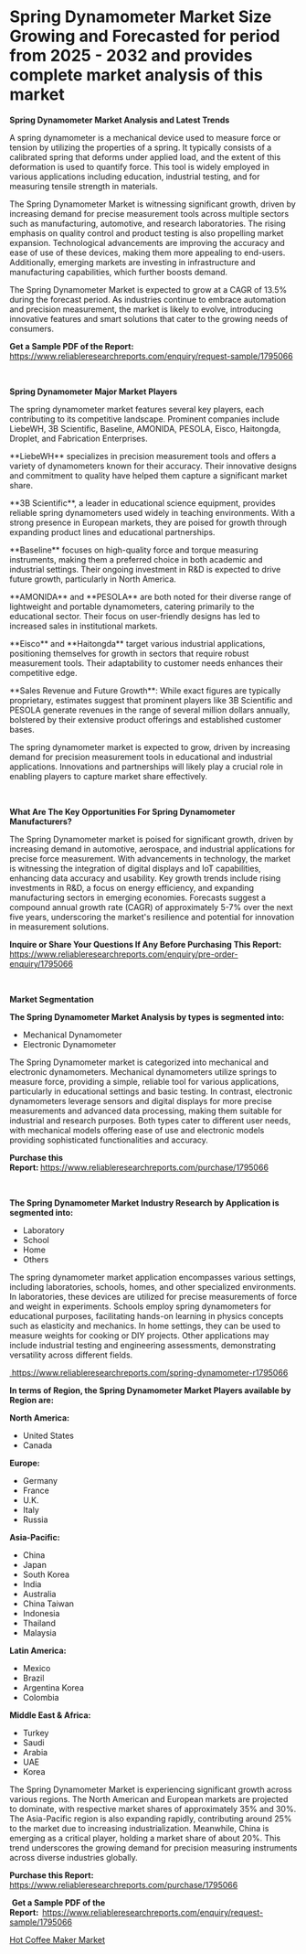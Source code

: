 <p><h1>Spring Dynamometer Market Size Growing and Forecasted for period from 2025 - 2032 and provides complete market analysis of this market</h1></p><p><strong>Spring Dynamometer Market Analysis and Latest Trends</strong></p>
<p><p>A spring dynamometer is a mechanical device used to measure force or tension by utilizing the properties of a spring. It typically consists of a calibrated spring that deforms under applied load, and the extent of this deformation is used to quantify force. This tool is widely employed in various applications including education, industrial testing, and for measuring tensile strength in materials.</p><p>The Spring Dynamometer Market is witnessing significant growth, driven by increasing demand for precise measurement tools across multiple sectors such as manufacturing, automotive, and research laboratories. The rising emphasis on quality control and product testing is also propelling market expansion. Technological advancements are improving the accuracy and ease of use of these devices, making them more appealing to end-users. Additionally, emerging markets are investing in infrastructure and manufacturing capabilities, which further boosts demand.</p><p>The Spring Dynamometer Market is expected to grow at a CAGR of 13.5% during the forecast period. As industries continue to embrace automation and precision measurement, the market is likely to evolve, introducing innovative features and smart solutions that cater to the growing needs of consumers.</p></p>
<p><strong>Get a Sample PDF of the Report:&nbsp;</strong> <a href="https://www.reliableresearchreports.com/enquiry/request-sample/1795066?utm_campaign=2338&utm_medium=2&utm_source=Github&utm_content=ia&utm_term=07022025&utm_id=spring-dynamometer">https://www.reliableresearchreports.com/enquiry/request-sample/1795066</a></p>
<p>&nbsp;</p>
<p><strong>Spring Dynamometer Major Market Players</strong></p>
<p><p>The spring dynamometer market features several key players, each contributing to its competitive landscape. Prominent companies include LiebeWH, 3B Scientific, Baseline, AMONIDA, PESOLA, Eisco, Haitongda, Droplet, and Fabrication Enterprises. </p><p>**LiebeWH** specializes in precision measurement tools and offers a variety of dynamometers known for their accuracy. Their innovative designs and commitment to quality have helped them capture a significant market share. </p><p>**3B Scientific**, a leader in educational science equipment, provides reliable spring dynamometers used widely in teaching environments. With a strong presence in European markets, they are poised for growth through expanding product lines and educational partnerships.</p><p>**Baseline** focuses on high-quality force and torque measuring instruments, making them a preferred choice in both academic and industrial settings. Their ongoing investment in R&D is expected to drive future growth, particularly in North America.</p><p>**AMONIDA** and **PESOLA** are both noted for their diverse range of lightweight and portable dynamometers, catering primarily to the educational sector. Their focus on user-friendly designs has led to increased sales in institutional markets.</p><p>**Eisco** and **Haitongda** target various industrial applications, positioning themselves for growth in sectors that require robust measurement tools. Their adaptability to customer needs enhances their competitive edge.</p><p>**Sales Revenue and Future Growth**: While exact figures are typically proprietary, estimates suggest that prominent players like 3B Scientific and PESOLA generate revenues in the range of several million dollars annually, bolstered by their extensive product offerings and established customer bases.</p><p>The spring dynamometer market is expected to grow, driven by increasing demand for precision measurement tools in educational and industrial applications. Innovations and partnerships will likely play a crucial role in enabling players to capture market share effectively.</p></p>
<p>&nbsp;</p>
<p><strong>What Are The Key Opportunities For Spring Dynamometer Manufacturers?</strong></p>
<p><p>The Spring Dynamometer market is poised for significant growth, driven by increasing demand in automotive, aerospace, and industrial applications for precise force measurement. With advancements in technology, the market is witnessing the integration of digital displays and IoT capabilities, enhancing data accuracy and usability. Key growth trends include rising investments in R&D, a focus on energy efficiency, and expanding manufacturing sectors in emerging economies. Forecasts suggest a compound annual growth rate (CAGR) of approximately 5-7% over the next five years, underscoring the market's resilience and potential for innovation in measurement solutions.</p></p>
<p><strong>Inquire or Share Your Questions If Any Before Purchasing This Report:</strong> <a href="https://www.reliableresearchreports.com/enquiry/pre-order-enquiry/1795066?utm_campaign=2338&utm_medium=2&utm_source=Github&utm_content=ia&utm_term=07022025&utm_id=spring-dynamometer">https://www.reliableresearchreports.com/enquiry/pre-order-enquiry/1795066</a></p>
<p>&nbsp;</p>
<p><strong>Market Segmentation</strong></p>
<p><strong>The Spring Dynamometer Market Analysis by types is segmented into:</strong></p>
<p><ul><li>Mechanical Dynamometer</li><li>Electronic Dynamometer</li></ul></p>
<p><p>The Spring Dynamometer market is categorized into mechanical and electronic dynamometers. Mechanical dynamometers utilize springs to measure force, providing a simple, reliable tool for various applications, particularly in educational settings and basic testing. In contrast, electronic dynamometers leverage sensors and digital displays for more precise measurements and advanced data processing, making them suitable for industrial and research purposes. Both types cater to different user needs, with mechanical models offering ease of use and electronic models providing sophisticated functionalities and accuracy.</p></p>
<p><strong>Purchase this Report:&nbsp;</strong><a href="https://www.reliableresearchreports.com/purchase/1795066?utm_campaign=2338&utm_medium=2&utm_source=Github&utm_content=ia&utm_term=07022025&utm_id=spring-dynamometer">https://www.reliableresearchreports.com/purchase/1795066</a></p>
<p>&nbsp;</p>
<p><strong>The Spring Dynamometer Market Industry Research by Application is segmented into:</strong></p>
<p><ul><li>Laboratory</li><li>School</li><li>Home</li><li>Others</li></ul></p>
<p><p>The spring dynamometer market application encompasses various settings, including laboratories, schools, homes, and other specialized environments. In laboratories, these devices are utilized for precise measurements of force and weight in experiments. Schools employ spring dynamometers for educational purposes, facilitating hands-on learning in physics concepts such as elasticity and mechanics. In home settings, they can be used to measure weights for cooking or DIY projects. Other applications may include industrial testing and engineering assessments, demonstrating versatility across different fields.</p></p>
<p><a href="https://www.reliableresearchreports.com/spring-dynamometer-r1795066?utm_campaign=2338&utm_medium=2&utm_source=Github&utm_content=ia&utm_term=07022025&utm_id=spring-dynamometer">&nbsp;https://www.reliableresearchreports.com/spring-dynamometer-r1795066</a></p>
<p><strong>In terms of Region, the Spring Dynamometer Market Players available by Region are:</strong></p>
<p>
    <p> <strong> North America: </strong>
        <ul>
            <li>United States</li>
            <li>Canada</li>
        </ul>
        </p> 
    <p> <strong> Europe: </strong>
        <ul>
            <li>Germany</li>
            <li>France</li>
            <li>U.K.</li>
            <li>Italy</li>
            <li>Russia</li>
        </ul>
        </p> 
    <p> <strong> Asia-Pacific: </strong>
        <ul>
            <li>China</li>
            <li>Japan</li>
            <li>South Korea</li>
            <li>India</li>
            <li>Australia</li>
            <li>China Taiwan</li>
            <li>Indonesia</li>
            <li>Thailand</li>
            <li>Malaysia</li>
        </ul>
        </p> 
    <p> <strong> Latin America: </strong>
        <ul>
            <li>Mexico</li>
            <li>Brazil</li>
            <li>Argentina Korea</li>
            <li>Colombia</li>
        </ul>
        </p> 
    <p> <strong> Middle East & Africa: </strong>
        <ul>
            <li>Turkey</li>
            <li>Saudi</li>
            <li>Arabia</li>
            <li>UAE</li>
            <li>Korea</li>
        </ul>
    </p>
    </p>
<p><p>The Spring Dynamometer Market is experiencing significant growth across various regions. The North American and European markets are projected to dominate, with respective market shares of approximately 35% and 30%. The Asia-Pacific region is also expanding rapidly, contributing around 25% to the market due to increasing industrialization. Meanwhile, China is emerging as a critical player, holding a market share of about 20%. This trend underscores the growing demand for precision measuring instruments across diverse industries globally.</p></p>
<p><strong>Purchase this Report: </strong><a href="https://www.reliableresearchreports.com/purchase/1795066?utm_campaign=2338&utm_medium=2&utm_source=Github&utm_content=ia&utm_term=07022025&utm_id=spring-dynamometer">https://www.reliableresearchreports.com/purchase/1795066</a></p>
<p>&nbsp;<strong>Get a Sample PDF of the Report:&nbsp;&nbsp;</strong><a href="https://www.reliableresearchreports.com/enquiry/request-sample/1795066?utm_campaign=2338&utm_medium=2&utm_source=Github&utm_content=ia&utm_term=07022025&utm_id=spring-dynamometer">https://www.reliableresearchreports.com/enquiry/request-sample/1795066</a></p>
<p><strong></strong></p>
<p><p><a href="https://github.com/donnettaletizia/Market-Research-Report-List-1/blob/main/hot-coffee-maker-market.md?utm_campaign=2338&utm_medium=2&utm_source=Github&utm_content=ia&utm_term=07022025&utm_id=spring-dynamometer">Hot Coffee Maker Market</a></p></p>